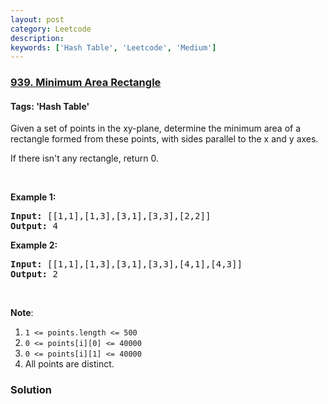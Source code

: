 ```yaml
---
layout: post
category: Leetcode
description: 
keywords: ['Hash Table', 'Leetcode', 'Medium']
---
```

### [939. Minimum Area Rectangle](https://leetcode.com/problems/minimum-area-rectangle)

#### Tags: 'Hash Table'

<div class="content__u3I1 question-content__JfgR"><div><p>Given a set of points in the xy-plane, determine the minimum area of a rectangle formed from these points, with sides parallel to the x and y axes.</p>
<p>If there isn't any rectangle, return 0.</p>
<p> </p>
<div>
<p><strong>Example 1:</strong></p>
<pre><strong>Input: </strong><span id="example-input-1-1">[[1,1],[1,3],[3,1],[3,3],[2,2]]</span>
<strong>Output: </strong><span id="example-output-1">4</span>
</pre>
<div>
<p><strong>Example 2:</strong></p>
<pre><strong>Input: </strong><span id="example-input-2-1">[[1,1],[1,3],[3,1],[3,3],[4,1],[4,3]]</span>
<strong>Output: </strong><span id="example-output-2">2</span>
</pre>
<p> </p>
<p><strong>Note</strong>:</p>
<ol>
<li><code>1 &lt;= points.length &lt;= 500</code></li>
<li><code>0 &lt;= points[i][0] &lt;= 40000</code></li>
<li><code>0 &lt;= points[i][1] &lt;= 40000</code></li>
<li>All points are distinct.</li>
</ol>
</div>
</div></div></div>

### Solution

